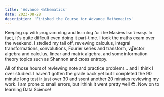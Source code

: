 ```yaml
---
title: 'Advance Mathematics'
date: 2023-08-28
description: 'Finished the Course for Advance Mathematics'
---
```


Keeping up with programming and learning for the Masters isn't easy. In fact, it's quite difficult even doing it part-time. I took the maths exam over the weekend. I studied my tail off, reviewing calculus, integral transformations, convolutions, Fourier series and transform, $\vec{v}$ector algebra and calculus, linear and matrix algebra, and some information theory topics such as Shannon and cross entropy. 

All of those hours of reviewing note and practice problems... and I think I over studied. I haven't gotten the grade back yet but I completed the 90 minute long test in just over 30 and spent another 20 minutes reviewing my work. I am prone to small errors, but I think it went pretty well 😎. Now on to learning Data Science!

